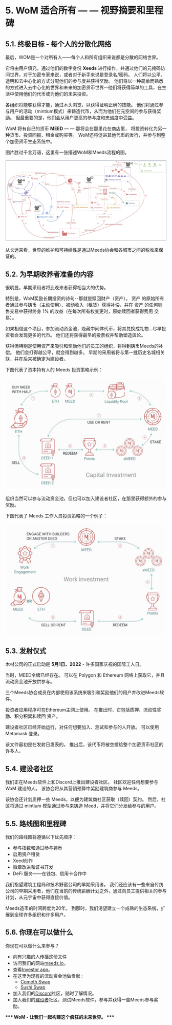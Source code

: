 # 5. WoM 适合所有 — — 视野摘要和里程碑

## 5.1. 终极目标 - 每个人的分散化网络

最后，WOM是一个对所有人——每个人和所有组织来说都是分散的网络世界。

它将由用户填充，通过他们的数字身份 **Xeeds** 进行操作，并通过他们的元掩码访问世界，对于加密专家来说，或者对于新手来说是登录名/密码。 人们将以公平、透明和去中心化的方式分配他们的参与度并获得奖励。 他们将以一种简单而熟悉的方式进入去中心化的世界和未来的加密货币世界--他们将获得简单的工具，在生活中使用他们的代币或为他们的未来投资。

各组织将能够获得才能，通过木头浏览，以获得证明正确的技能。 他们将通过参与用户的活动（mintium模式）来铸造代币，从而为他们在元空间的参与获得奖励。 但最重要的是，他们会从用户更高的参与度和忠诚度中受益。

WoM 将有自己的货币 **MEED** — — 那将会在那里花在商店里， 将投资转化为另一种货币、投资回报、租金或购买等。 WoM还将促进其他代币的发行，并参与到整个加密货币生态系统中。

图片胜过千言万语，这里有一张描述WoM和Meeds流程的图。

![禾木和米德的流动](en/img/wom-flows.png)

从长远来看，世界的维护和可持续性是通过Meeds协会和各城市之间的税收来保证的。

## 5.2. 为早期收养者准备的内容

很明显，早期采用者将比晚来者获得相当大的优势。

特别是，WoM奖励长期投资的诗句--那就是赎回财产（资产）。 资产 的原始所有者通过参与铸币（主动使用）、被动收入（租赁）获得补偿，并在 资产 的任何销售交易中获得终身 1% 的收益（在每次所有权变更时，原始赎回者获得费用 交易）。

如果相信这个项目，参加流动资金池，隐藏中间体代币，将其兑换成礼物...尽早投资者会发现更多的代币。 他们还将获得最早的投票权并帮助塑造舆论。

获得但特别是使用资产来吸引和奖励他们的员工的组织，将得到铸币Meeds的补偿。 他们会打得越公平，就会得到越多。 早期的采用者将与第一批历史名城相关联，并在后来被确定为建设者。

下图代表了资本持有人的 Meeds 投资策略示例：

![Meeds对资本持有人的投资策略](en/img/invest-capital.png)

组织当然可以参与流动资金池，但也可以加入建设者社区，在那里获得额外的参与奖励。

下图代表了 Meeds 工作人员投资策略的一个例子：

![Meeds的工作持有人的投资策略](en/img/invest-work.png)

## 5.3. 发射仪式

木材公司的正式启动是 **5月1日、2022** - 许多国家庆祝的国际工人日。

当时，MEED令牌已经存在。 可以在 Polygon 和 Ethereum 网络上获取它，并且流动资金池开放供参与。

三个Meeds协会成员在内部使用该系统来吸引和奖励他们的用户并改进Meeds软件。

投资者应用程序可在Ethereum主网上使用。 在推出时，它包括质押、流动性奖励、积分积累和赎回 资产。

建设者社区已经开始运行，对任何想要加入、测试和参与的人开放。 可以使用 Metamask 登录。

该文件最初是在发射日发表的。 推出后，该代币将被空投给整个加密货币社区的许多人。

## 5.4. 建设者社区

我们正在Meeds软件上和Discord上推出建设者社区。 社区欢迎任何想要参与 WoM 建设的人。 该协会将从其营销预算中奖励建筑商参与 Meeds。

该协会还计划质押一些 Meeds，以便为建筑商社区获取（赎回）契约。 然后，社区将通过 mintium 模型通过参与来铸造 Meed，并将它们分发给参与的用户。

## 5.5. 路线图和里程碑

我们的路线图将遵循以下优先顺序：

- 参与指数和通过参与铸币
- 启用资产租赁
- Xeed创作
- 徽章改进和证书开发
- DeFi 服务——在钱包、信用卡合作中

我们指望建筑工程局和技术野蛮公司的早期采用者。 我们还应该有一些来自传统公司的早期采用者，他们在当前的传统薪酬计划之外，通过向员工提供相关的参与计划，从元宇宙中获得直接价值。

Meeds造币的时间跨度为20年。 到那时，我们渴望建立一个成熟的生态系统，扩展到全球许多组织和许多用户。

## 5.6. 你现在可以做什么

你现在可以做什么来参与？

- 向有兴趣的人传播这份文件
- 访问我们的网站[meeds.io](https://www.meeds.io/)。
- 查看[Investor app](https://meeds.io/investors)。
- 在这里为现有的流动资金池做贡献 :
  - [Cometh Swap](https://swap.cometh.io/)
  - [Sushi Swap](https://sushi.com)
- 加入我们的[Discord](https://discord.com/invite/hAuADSq3)社区，随时了解情况。
- 加入我们的[建设者](https://meeds.io/builders)社区，测试Meeds软件，参与并获得一些Meeds参与奖励。

**\*\*\* WoM - 让我们一起构建这个疯狂的未来世界。 \*\*\***